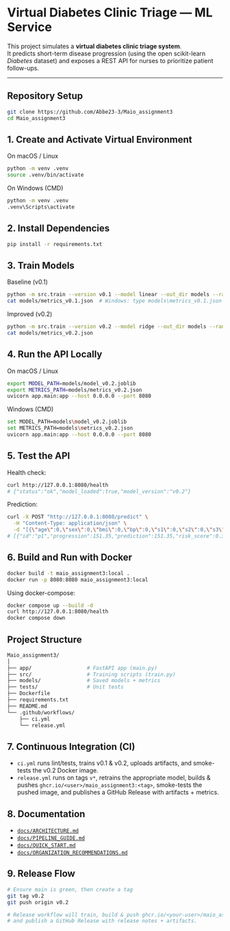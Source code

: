# Virtual Diabetes Clinic Triage — ML Service

This project simulates a **virtual diabetes clinic triage system**.  
It predicts short-term disease progression (using the open scikit-learn *Diabetes* dataset) and exposes a REST API for nurses to prioritize patient follow-ups.

---

## Repository Setup

```bash
git clone https://github.com/Abbe23-3/Maio_assignment3
cd Maio_assignment3
```

## 1. Create and Activate Virtual Environment
On macOS / Linux
```bash
python -m venv .venv
source .venv/bin/activate
```
On Windows (CMD)
```bash
python -m venv .venv
.venv\Scripts\activate
```
## 2. Install Dependencies
```bash
pip install -r requirements.txt
```

## 3. Train Models
Baseline (v0.1)
```bash
python -m src.train --version v0.1 --model linear --out_dir models --random_state 42
cat models/metrics_v0.1.json  # Windows: type models\metrics_v0.1.json
```

Improved (v0.2)
```bash
python -m src.train --version v0.2 --model ridge --out_dir models --random_state 42
cat models/metrics_v0.2.json
```

## 4. Run the API Locally
On macOS / Linux
```bash
export MODEL_PATH=models/model_v0.2.joblib
export METRICS_PATH=models/metrics_v0.2.json
uvicorn app.main:app --host 0.0.0.0 --port 8080
```

Windows (CMD)
```bash
set MODEL_PATH=models\model_v0.2.joblib
set METRICS_PATH=models\metrics_v0.2.json
uvicorn app.main:app --host 0.0.0.0 --port 8080
```

## 5. Test the API

Health check:
```bash
curl http://127.0.0.1:8080/health
# {"status":"ok","model_loaded":true,"model_version":"v0.2"}
```

Prediction:
```bash
curl -X POST "http://127.0.0.1:8080/predict" \
  -H "Content-Type: application/json" \
  -d "[{\"age\":0,\"sex\":0,\"bmi\":0,\"bp\":0,\"s1\":0,\"s2\":0,\"s3\":0,\"s4\":0,\"s5\":0,\"s6\":0,\"id\":\"p1\"}]"
# [{"id":"p1","progression":151.35,"prediction":151.35,"risk_score":0.39}]
```

## 6. Build and Run with Docker
```bash
docker build -t maio_assignment3:local .
docker run -p 8080:8080 maio_assignment3:local
```

Using docker-compose:
```bash
docker compose up --build -d
curl http://127.0.0.1:8080/health
docker compose down
```

##  Project Structure
```bash
Maio_assignment3/
│
├── app/                  # FastAPI app (main.py)
├── src/                  # Training scripts (train.py)
├── models/               # Saved models + metrics
├── tests/                # Unit tests
├── Dockerfile
├── requirements.txt
├── README.md
└── .github/workflows/
    ├── ci.yml
    └── release.yml
```

## 7. Continuous Integration (CI)
- `ci.yml` runs lint/tests, trains v0.1 & v0.2, uploads artifacts, and smoke-tests the v0.2 Docker image.
- `release.yml` runs on tags `v*`, retrains the appropriate model, builds & pushes `ghcr.io/<user>/maio_assignment3:<tag>`, smoke-tests the pushed image, and publishes a GitHub Release with artifacts + metrics.

## 8. Documentation
- [`docs/ARCHITECTURE.md`](docs/ARCHITECTURE.md)
- [`docs/PIPELINE_GUIDE.md`](docs/PIPELINE_GUIDE.md)
- [`docs/QUICK_START.md`](docs/QUICK_START.md)
- [`docs/ORGANIZATION_RECOMMENDATIONS.md`](docs/ORGANIZATION_RECOMMENDATIONS.md)

## 9. Release Flow
```bash
# Ensure main is green, then create a tag
git tag v0.2
git push origin v0.2

# Release workflow will train, build & push ghcr.io/<your-user>/maio_assignment3:v0.2
# and publish a GitHub Release with release notes + artifacts.
```

